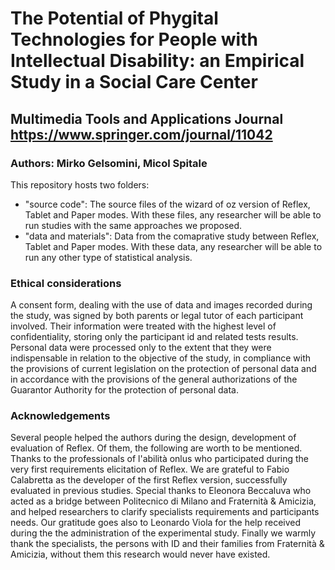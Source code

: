 # The Potential of Phygital Technologies for People with Intellectual Disability: an Empirical Study in a Social Care Center
## Multimedia Tools and Applications Journal https://www.springer.com/journal/11042
### Authors: Mirko Gelsomini, Micol Spitale

This repository hosts two folders:
- "source code": The source files of the wizard of oz version of Reflex, Tablet and Paper modes. With these files, any researcher will be able to run studies with the same approaches we proposed.
- "data and materials": Data from the comaprative study between Reflex, Tablet and Paper modes. With these data, any researcher will be able to run any other type of statistical analysis.

### Ethical considerations
A consent form, dealing with the use of data and images recorded during the study, was signed by both parents or legal tutor of each participant involved. Their information  were treated with the highest level of confidentiality, storing only the participant id and related tests results. Personal data were processed only to the extent that they were indispensable in relation to the objective of the study, in compliance with the provisions of current legislation on the protection of personal data and in accordance with the provisions of the general authorizations of the Guarantor Authority for the protection of personal data.

### Acknowledgements
Several people helped the authors during the design, development of evaluation of Reflex. Of them, the following are worth to be mentioned.
Thanks to the professionals of l'abilità onlus who participated during the very first requirements elicitation of Reflex.
We are grateful to Fabio Calabretta as the developer of the first Reflex version, successfully evaluated in previous studies.
Special thanks to Eleonora Beccaluva who acted as a bridge between Politecnico di Milano and Fraternità \& Amicizia, and helped researchers to clarify specialists requirements and participants needs.
Our gratitude goes also to Leonardo Viola for the help received during the the administration of the experimental study.
Finally we warmly thank the specialists, the persons with ID and their families from Fraternità \& Amicizia, without them this research would never have existed.



